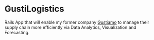 # GustiLogistics

Rails App that will enable my former company [Gustiamo](https://www.gustiamo.com) to manage their supply chain more efficiently via Data Analytics, Visualization and Forecasting.

